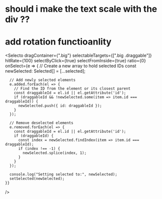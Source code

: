 # should i make the text scale with the div ??

# add rotation functioanlity

<Selecto
dragContainer={".big"}
selectableTargets={[".big .draggable"]}
hitRate={100}
selectByClick={true}
selectFromInside={true}
ratio={0}
onSelect={e => {
// Create a new array to hold selected IDs
const newSelected: Selected[] = [...selected];

      // Add newly selected elements
      e.added.forEach(el => {
        // Find the ID from the element or its closest parent
        const draggableId = el.id || el.getAttribute('id');
        if (draggableId && !newSelected.some(item => item.id === draggableId)) {
          newSelected.push({ id: draggableId });
        }
      });

      // Remove deselected elements
      e.removed.forEach(el => {
        const draggableId = el.id || el.getAttribute('id');
        if (draggableId) {
          const index = newSelected.findIndex(item => item.id === draggableId);
          if (index !== -1) {
            newSelected.splice(index, 1);
          }
        }
      });

      console.log("Setting selected to:", newSelected);
      setSelected(newSelected);
    }}

/>
